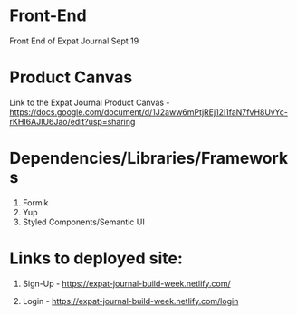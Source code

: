 # Front-End
Front End of Expat Journal Sept 19

# Product Canvas

Link to the Expat Journal Product Canvas - https://docs.google.com/document/d/1J2aww6mPtjREj12l1faN7fvH8UvYc-rKHI6AJIU6Jao/edit?usp=sharing

# Dependencies/Libraries/Frameworks

1) Formik
2) Yup
3) Styled Components/Semantic UI

# Links to deployed site:

1) Sign-Up - https://expat-journal-build-week.netlify.com/

2) Login - https://expat-journal-build-week.netlify.com/login
